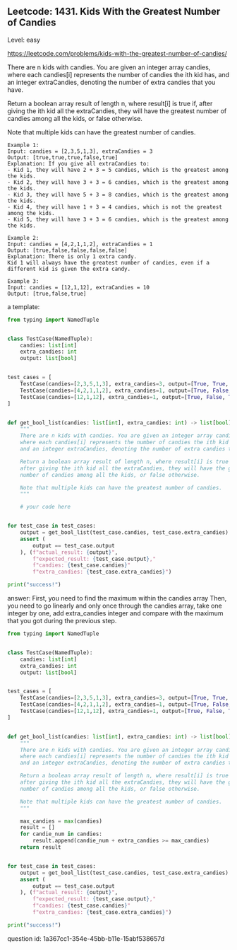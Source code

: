 ## Leetcode: 1431. Kids With the Greatest Number of Candies

Level: easy

https://leetcode.com/problems/kids-with-the-greatest-number-of-candies/


There are n kids with candies. You are given an integer array candies, where each candies[i] represents the number of candies the ith kid has, and an integer extraCandies, denoting the number of extra candies that you have.

Return a boolean array result of length n, where result[i] is true if, after giving the ith kid all the extraCandies, they will have the greatest number of candies among all the kids, or false otherwise.

Note that multiple kids can have the greatest number of candies.


```
Example 1:
Input: candies = [2,3,5,1,3], extraCandies = 3
Output: [true,true,true,false,true] 
Explanation: If you give all extraCandies to:
- Kid 1, they will have 2 + 3 = 5 candies, which is the greatest among the kids.
- Kid 2, they will have 3 + 3 = 6 candies, which is the greatest among the kids.
- Kid 3, they will have 5 + 3 = 8 candies, which is the greatest among the kids.
- Kid 4, they will have 1 + 3 = 4 candies, which is not the greatest among the kids.
- Kid 5, they will have 3 + 3 = 6 candies, which is the greatest among the kids.

Example 2:
Input: candies = [4,2,1,1,2], extraCandies = 1
Output: [true,false,false,false,false] 
Explanation: There is only 1 extra candy.
Kid 1 will always have the greatest number of candies, even if a different kid is given the extra candy.

Example 3:
Input: candies = [12,1,12], extraCandies = 10
Output: [true,false,true]
```

a template:
```python
from typing import NamedTuple


class TestCase(NamedTuple):
    candies: list[int]
    extra_candies: int
    output: list[bool]


test_cases = [
    TestCase(candies=[2,3,5,1,3], extra_candies=3, output=[True, True, True, False, True]),
    TestCase(candies=[4,2,1,1,2], extra_candies=1, output=[True, False, False, False, False,]),
    TestCase(candies=[12,1,12], extra_candies=1, output=[True, False, True]),
]


def get_bool_list(candies: list[int], extra_candies: int) -> list[bool]:
    """
    There are n kids with candies. You are given an integer array candies, 
    where each candies[i] represents the number of candies the ith kid has, 
    and an integer extraCandies, denoting the number of extra candies that you have.

    Return a boolean array result of length n, where result[i] is true if, 
    after giving the ith kid all the extraCandies, they will have the greatest 
    number of candies among all the kids, or false otherwise.

    Note that multiple kids can have the greatest number of candies.
    """

    # your code here


for test_case in test_cases:
    output = get_bool_list(test_case.candies, test_case.extra_candies)
    assert (
        output == test_case.output
    ), (f"actual_result: {output}",
        f"expected_result: {test_case.output},"
        f"candies: {test_case.candies}"
        f"extra_candies: {test_case.extra_candies}")

print("success!")
```

answer:
First, you need to find the maximum within the candies array
Then, you need to go linearly and only once through the candies array, take one integer by one, add extra_candies integer
and compare with the maximum that you got during the previous step.

```python
from typing import NamedTuple


class TestCase(NamedTuple):
    candies: list[int]
    extra_candies: int
    output: list[bool]


test_cases = [
    TestCase(candies=[2,3,5,1,3], extra_candies=3, output=[True, True, True, False, True]),
    TestCase(candies=[4,2,1,1,2], extra_candies=1, output=[True, False, False, False, False,]),
    TestCase(candies=[12,1,12], extra_candies=1, output=[True, False, True]),
]


def get_bool_list(candies: list[int], extra_candies: int) -> list[bool]:
    """
    There are n kids with candies. You are given an integer array candies, 
    where each candies[i] represents the number of candies the ith kid has, 
    and an integer extraCandies, denoting the number of extra candies that you have.

    Return a boolean array result of length n, where result[i] is true if, 
    after giving the ith kid all the extraCandies, they will have the greatest 
    number of candies among all the kids, or false otherwise.

    Note that multiple kids can have the greatest number of candies.
    """

    max_candies = max(candies)
    result = []
    for candie_num in candies:
        result.append(candie_num + extra_candies >= max_candies)
    return result


for test_case in test_cases:
    output = get_bool_list(test_case.candies, test_case.extra_candies)
    assert (
        output == test_case.output
    ), (f"actual_result: {output}",
        f"expected_result: {test_case.output},"
        f"candies: {test_case.candies}"
        f"extra_candies: {test_case.extra_candies}")

print("success!")
```

question id: 1a367cc1-354e-45bb-b11e-15abf538657d
